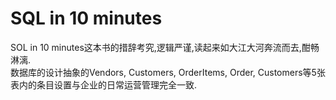 # SQL in 10 minutes

SOL in 10 minutes这本书的措辞考究,逻辑严谨,读起来如大江大河奔流而去,酣畅淋漓.  
数据库的设计抽象的Vendors, Customers, OrderItems, Order, Customers等5张表内的条目设置与企业的日常运营管理完全一致.
